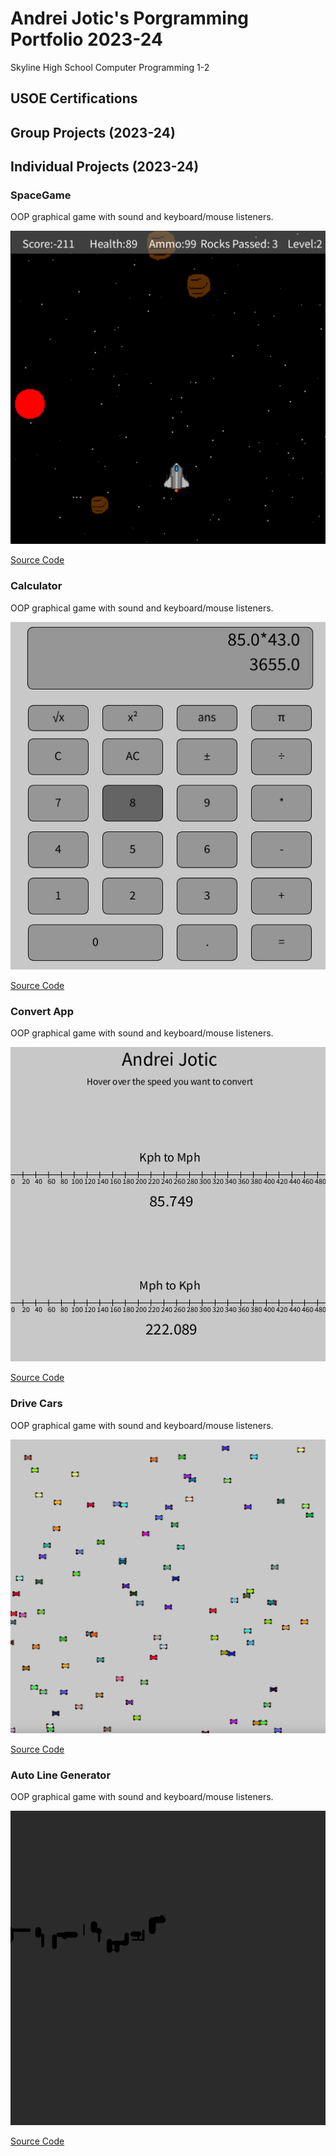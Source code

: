 # Andrei Jotic's Porgramming Portfolio 2023-24
Skyline High School Computer Programming 1-2

## USOE Certifications

## Group Projects (2023-24)

## Individual Projects (2023-24)

### SpaceGame
OOP graphical game with sound and keyboard/mouse listeners.

![Gameplay](https://github.com/Andreijotic/programmingportfolio/blob/main/images/sg1.png?raw=true)

[Source Code](https://github.com/Andreijotic/programmingportfolio/blob/main/src/SpaceGame%205.zip)

### Calculator
OOP graphical game with sound and keyboard/mouse listeners.

![Gameplay](https://github.com/Andreijotic/programmingportfolio/blob/main/images/calc1.png)

[Source Code](https://github.com/Andreijotic/programmingportfolio/blob/main/src/Calculator%202.zip)

### Convert App
OOP graphical game with sound and keyboard/mouse listeners.

![Gameplay](https://github.com/Andreijotic/programmingportfolio/blob/main/images/convert1.png)

[Source Code](https://github.com/Andreijotic/programmingportfolio/blob/main/src/ConversionApp.zip)

### Drive Cars
OOP graphical game with sound and keyboard/mouse listeners.

![Gameplay](https://github.com/Andreijotic/programmingportfolio/blob/main/images/drivecars1.png)

[Source Code](https://github.com/Andreijotic/programmingportfolio/blob/main/src/DriveCars.zip)

### Auto Line Generator
OOP graphical game with sound and keyboard/mouse listeners.

![Gameplay](https://github.com/Andreijotic/programmingportfolio/blob/main/images/lines1.png)

[Source Code](https://github.com/Andreijotic/programmingportfolio/blob/main/src/Points_to_draw_lines.zip)


